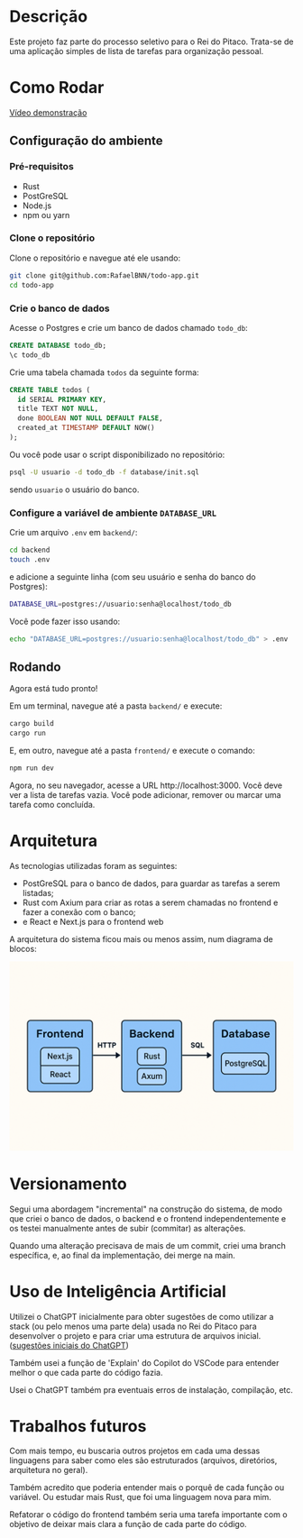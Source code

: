 # Descrição

Este projeto faz parte do processo seletivo para o Rei do Pitaco. Trata-se de uma aplicação simples de lista de tarefas para organização pessoal.

# Como Rodar

[Vídeo demonstração](https://youtu.be/5J1gdAmI080)

## Configuração do ambiente

### Pré-requisitos

- Rust
- PostGreSQL
- Node.js
- npm ou yarn

### Clone o repositório

Clone o repositório e navegue até ele usando:

```bash
git clone git@github.com:RafaelBNN/todo-app.git
cd todo-app
```

### Crie o banco de dados

Acesse o Postgres e crie um banco de dados chamado `todo_db`:

```sql
CREATE DATABASE todo_db;
\c todo_db
```

Crie uma tabela chamada `todos` da seguinte forma:

```sql
CREATE TABLE todos (
  id SERIAL PRIMARY KEY,
  title TEXT NOT NULL,
  done BOOLEAN NOT NULL DEFAULT FALSE,
  created_at TIMESTAMP DEFAULT NOW()
);
```

Ou você pode usar o script disponibilizado no repositório:

```bash
psql -U usuario -d todo_db -f database/init.sql
```

sendo `usuario` o usuário do banco.

### Configure a variável de ambiente `DATABASE_URL`

Crie um arquivo `.env` em `backend/`:

```bash
cd backend
touch .env
```

e adicione a seguinte linha (com seu usuário e senha do banco do Postgres):

```bash
DATABASE_URL=postgres://usuario:senha@localhost/todo_db
```

Você pode fazer isso usando:

```bash
echo "DATABASE_URL=postgres://usuario:senha@localhost/todo_db" > .env
```

## Rodando

Agora está tudo pronto!

Em um terminal, navegue até a pasta `backend/` e execute:

```bash
cargo build
cargo run
```

E, em outro, navegue até a pasta `frontend/` e execute o comando:

```bash
npm run dev
```

Agora, no seu navegador, acesse a URL http://localhost:3000. Você deve ver a lista de tarefas vazia. Você pode adicionar, remover ou marcar uma tarefa como concluída.

# Arquitetura

As tecnologias utilizadas foram as seguintes:

- PostGreSQL para o banco de dados, para guardar as tarefas a serem listadas;
- Rust com Axium para criar as rotas a serem chamadas no frontend e fazer a conexão com o banco;
- e React e Next.js para o frontend web

A arquitetura do sistema ficou mais ou menos assim, num diagrama de blocos:

![alt text](<img.png>)

# Versionamento

Segui uma abordagem "incremental" na construção do sistema, de modo que criei o banco de dados, o backend e o frontend independentemente e os testei manualmente antes de subir (commitar) as alterações.

Quando uma alteração precisava de mais de um commit, criei uma branch específica, e, ao final da implementação, dei merge na main.

# Uso de Inteligência Artificial

Utilizei o ChatGPT inicialmente para obter sugestões de como utilizar a stack (ou pelo menos uma parte dela) usada no Rei do Pitaco para desenvolver o projeto e para criar uma estrutura de arquivos inicial. ([sugestões iniciais do ChatGPT](https://chatgpt.com/share/6825ec82-824c-8012-b2aa-9ba6799084ed))

Também usei a função de 'Explain' do Copilot do VSCode para entender melhor o que cada parte do código fazia.

Usei o ChatGPT também pra eventuais erros de instalação, compilação, etc.

# Trabalhos futuros

Com mais tempo, eu buscaria outros projetos em cada uma dessas linguagens para saber como eles são estruturados (arquivos, diretórios, arquitetura no geral).

Também acredito que poderia entender mais o porquê de cada função ou variável. Ou estudar mais Rust, que foi uma linguagem nova para mim.

Refatorar o código do frontend também seria uma tarefa importante com o
objetivo de deixar mais clara a função de cada parte do código.